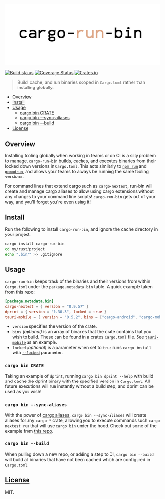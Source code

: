 ![cargo-run-bin](.github/banner.png)

[![Build status](https://github.com/dustinblackman/cargo-run-bin/workflows/ci/badge.svg)](https://github.com/dustinblackman/cargo-run-bin/actions)
[![Coverage Status](https://coveralls.io/repos/github/dustinblackman/cargo-run-bin/badge.svg?branch=master)](https://coveralls.io/github/dustinblackman/cargo-run-bin?branch=master)
[![Crates.io](https://img.shields.io/crates/v/cargo-run-bin.svg)](https://crates.io/crates/cargo-run-bin)

> Build, cache, and run binaries scoped in `Cargo.toml` rather than installing globally.

- [Overview](#Overview)
- [Install](#Install)
- [Usage](#Usage)
  - [cargo bin CRATE](#cargo-bin-crate)
  - [cargo bin --sync-aliases](#cargo-bin---sync-aliases)
  - [cargo bin --build](#cargo-bin---build)
- [License](#License)

## Overview

Installing tooling globally when working in teams or on CI is a silly problem to manage. `cargo-run-bin` builds, caches, and executes binaries from their locked down versions in `Cargo.toml`. This acts similarly to [`npm run`](https://docs.npmjs.com/cli/v7/commands/npm-run-script) and [`gomodrun`](https://github.com/dustinblackman/gomodrun), and allows your teams to always be running the same tooling versions.

For command lines that extend cargo such as `cargo-nextest`, run-bin will create and manage cargo aliases to allow using cargo extensions without any changes to your command line scripts! `cargo-run-bin` gets out of your way, and you'll forget you're even using it!

## Install

Run the following to install `cargo-run-bin`, and ignore the cache directory in your project.

```sh
cargo install cargo-run-bin
cd my/rust/project
echo ".bin/" >> .gitignore
```

## Usage

`cargo-run-bin` keeps track of the binaries and their versions from within `Cargo.toml` under the `package.metadata.bin`
table. A quick example taken from this repo:

```toml
[package.metadata.bin]
cargo-nextest = { version = "0.9.57" }
dprint = { version = "0.30.3", locked = true }
tauri-mobile = { version = "0.5.2", bins = ["cargo-android", "cargo-mobile"], locked = true }
```

- `version` specifies the version of the crate.
- `bins` _(optional)_ is an array of binaries that the crate contains that you wish to build. These can be found in a crates
  `Cargo.toml` file. See [`tauri-mobile`](https://github.com/tauri-apps/tauri-mobile/blob/a5f3783870f48886e3266e43f92a6768fb1eb3d4/Cargo.toml#L18-L28) as an example.
- `locked` _(optional)_ is a parameter when set to `true` runs `cargo install` with [`--locked`](https://doc.rust-lang.org/cargo/commands/cargo-install.html#dealing-with-the-lockfile) parameter.

### `cargo bin CRATE`

Taking an example of `dprint`, running `cargo bin dprint --help` with build and cache the dprint binary with the
specified version in `Cargo.toml`. All future executions will run instantly without a build step, and dprint can be used
as you wish!

### `cargo bin --sync-aliases`

With the power of [cargo aliases](https://doc.rust-lang.org/cargo/reference/config.html#alias), `cargo bin --sync-aliases`
will create aliases for any `cargo-*` crate, allowing you to execute commands such `cargo nextest run` that will use
`cargo bin` under the hood. Check out some of the example from [this repo](.cargo/config.toml).

### `cargo bin --build`

When pulling down a new repo, or adding a step to CI, `cargo bin --build` will build all binaries that have not been
cached which are configured in `Cargo.toml`.

## [License](./LICENSE)

MIT.
